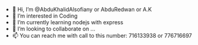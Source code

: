 - 👋 Hi, I’m @AbduKhalidAlsofiany or AbduRedwan or A.K
- 👀 I’m interested in Coding
- 🌱 I’m currently learning nodejs with express
- 💞️ I’m looking to collaborate on ...
- 📫 You can reach me with call to this number: 716133938 or 776716697

